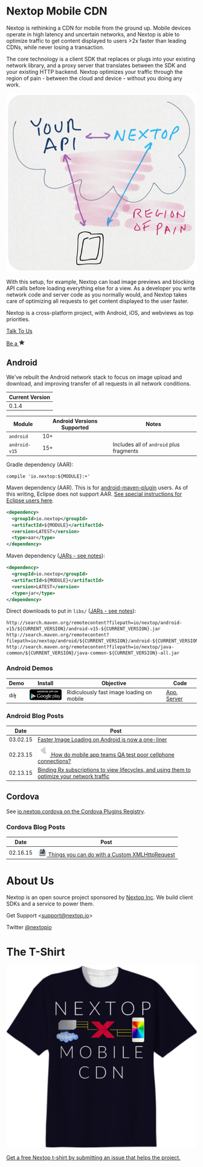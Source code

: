# Nextop Mobile CDN

Nextop is rethinking a CDN for mobile from the ground up. Mobile devices operate in high latency and
 uncertain networks, and Nextop is able to optimize traffic to get content displayed to
 users >2x faster than leading CDNs, while never losing a transaction.

The core technology is a client SDK that replaces or plugs into your existing network library,
and a proxy server that translates between the SDK and your existing HTTP backend. Nextop optimizes your traffic
through the region of pain - between the cloud and device - without you doing any work.

![break through the region of pain](docs/assets/region_of_pain-512.png)

With this setup, for example, Nextop can load image previews and
blocking API calls before loading everything else for a view. As a developer you
 write network code and server code as you normally would, and Nextop takes care
 of optimizing all requests to get content displayed to the user faster.

Nextop is a cross-platform project, with Android, iOS, and webviews as top priorities.

[Talk To Us](https://github.com/nextopio/nextop-client/issues)

[Be a ![star](docs/assets/star-16.png)](https://github.com/nextopio/nextop-client/stargazers)


## Android

We've rebuilt the Android network stack to focus on image upload and download, and
improving transfer of all requests in all network conditions.


| Current Version |
|-----------------|
| 0.1.4           |

| Module              | Android Versions Supported   | Notes                                                             |
|---------------------|------------------------------|-------------------------------------------------------------------|
| `android`           | 10+                          |                                                                   |
| `android-v15`       | 15+                          | Includes all of `android` plus fragments                          |

Gradle dependency (AAR):

```
compile 'io.nextop:${MODULE}:+'
```

Maven dependency (AAR). This is for [android-maven-plugin](https://code.google.com/p/maven-android-plugin/) users.
As of this writing, Eclipse does not support AAR. [See special instructions for Eclipse users here](docs/eclipse.md).

```xml
<dependency>
  <groupId>io.nextop</groupId>
  <artifactId>${MODULE}</artifactId>
  <version>LATEST</version>
  <type>aar</type>
</dependency>
```

Maven dependency ([JARs - see notes](docs/eclipse.md)):

```xml
<dependency>
  <groupId>io.nextop</groupId>
  <artifactId>${MODULE}</artifactId>
  <version>LATEST</version>
  <type>jar</type>
</dependency>
```

Direct downloads to put in `libs/` ([JARs - see notes](docs/eclipse.md)):
```
http://search.maven.org/remotecontent?filepath=io/nextop/android-v15/${CURRENT_VERSION}/android-v15-${CURRENT_VERSION}.jar
http://search.maven.org/remotecontent?filepath=io/nextop/android/${CURRENT_VERSION}/android-${CURRENT_VERSION}.jar
http://search.maven.org/remotecontent?filepath=io/nextop/java-common/${CURRENT_VERSION}/java-common-${CURRENT_VERSION}-all.jar
```


### Android Demos

| Demo       | Install                                                                                                                                | Objective                                         | Code                                                                                                                                                                       |
|------------|----------------------------------------------------------------------------------------------------------------------------------------|---------------------------------------------------|----------------------------------------------------------------------------------------------------------------------------------------------------------------------------|
| dılɟ       | [![Play](docs/assets/en_app_rgb_wo_60-32.png)](https://play.google.com/store/apps/details?id=io.nextop.demo.flip)                      | Ridiculously fast image loading on mobile         | [App](https://github.com/nextopio/nextop-client/tree/master/android-demo-flip), [Server](https://github.com/nextopio/nextop-client/tree/master/backend-demo-flip)          |


### Android Blog Posts

| Date       | Post                                                                                                                                              |
|------------|---------------------------------------------------------------------------------------------------------------------------------------------------|
| 03.02.15   | [Faster Image Loading on Android is now a one-liner](docs/03.02.2015_FAST_IMAGE_LOADING_EASY_INTEGRATION.md)                                      |
| 02.23.15   | [![profile](docs/assets/profile_32.png) How do mobile app teams QA test poor cellphone connections?](http://qr.ae/EMeBB)                          |
| 02.13.15   | [Binding Rx subscriptions to view lifecycles, and using them to optimize your network traffic](docs/02.13.15_SUBSCRIPTIONS_NETWORKING_VIEWS.md)   |

## Cordova

See [io.nextop.cordova on the Cordova Plugins Registry](http://plugins.cordova.io/#/package/io.nextop.cordova).

### Cordova Blog Posts

| Date       | Post                                                                                                                                              |
|------------|---------------------------------------------------------------------------------------------------------------------------------------------------|
| 02.16.15   | [![cordova](docs/assets/cordova_24.png) Things you can do with a Custom XMLHttpRequest](docs/02.16.2015_CUSTOM_XMLHTTPREQUEST.md)                 |


# About Us

Nextop is an open source project sponsored by [Nextop Inc](http://nextop.io). We build client SDKs and a service to power them.

Get Support <<support@nextop.io>>

Twitter [@nextopio](https://twitter.com/nextopio)

# The T-Shirt

[![launch2](docs/assets/launch2.png)](http://printallover.me/products/0000000p-nextop-1)

[Get a free Nextop t-shirt by submitting an issue that helps the project.](https://github.com/nextopio/nextop-client/issues)
